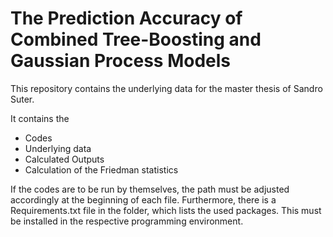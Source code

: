 # The Prediction Accuracy of Combined Tree-Boosting and Gaussian Process Models 

This repository contains the underlying data for the master thesis of Sandro Suter.

It contains the

* Codes
* Underlying data
* Calculated Outputs
* Calculation of the Friedman statistics

If the codes are to be run by themselves, the path must be adjusted accordingly at the beginning of each file. Furthermore,
there is a Requirements.txt file in the folder, which lists the used packages. This must be installed in the respective
programming environment.
